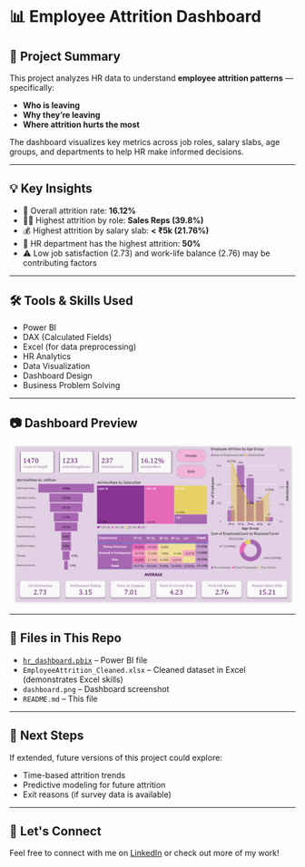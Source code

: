 # 📊 Employee Attrition Dashboard

## 🧩 Project Summary
This project analyzes HR data to understand **employee attrition patterns** — specifically:
- **Who is leaving**
- **Why they’re leaving**
- **Where attrition hurts the most**

The dashboard visualizes key metrics across job roles, salary slabs, age groups, and departments to help HR make informed decisions.

---

## 💡 Key Insights
- 📌 Overall attrition rate: **16.12%**
- 🧑‍💼 Highest attrition by role: **Sales Reps (39.8%)**
- 💰 Highest attrition by salary slab: **< ₹5k (21.76%)**
- 🏢 HR department has the highest attrition: **50%**
- ⚠️ Low job satisfaction (2.73) and work-life balance (2.76) may be contributing factors

---

## 🛠️ Tools & Skills Used
- Power BI  
- DAX (Calculated Fields)  
- Excel (for data preprocessing)  
- HR Analytics  
- Data Visualization  
- Dashboard Design  
- Business Problem Solving

---

## 📷 Dashboard Preview
![Dashboard Screenshot](dashboard.png)

---

## 📂 Files in This Repo
- [`hr_dashboard.pbix`]() – Power BI file
- `EmployeeAttrition_Cleaned.xlsx` – Cleaned dataset in Excel (demonstrates Excel skills) 
- `dashboard.png` – Dashboard screenshot  
- `README.md` – This file

---

## 🚀 Next Steps
If extended, future versions of this project could explore:
- Time-based attrition trends
- Predictive modeling for future attrition
- Exit reasons (if survey data is available)
  
---

## 🔗 Let's Connect
Feel free to connect with me on [LinkedIn](www.linkedin.com/in/arushi-g-069176191) or check out more of my work!
